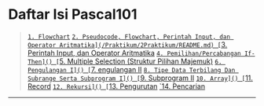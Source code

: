 # Daftar Isi Pascal101
>[`1. Flowchart`](/Praktikum/1Praktikum)
>[`2. Pseudocode, Flowchart, Perintah Input, dan Operator Aritmatika](/Praktikum/2Praktikum/README.md)
>[`3. Perintah Input, dan Operator Aritmatika]()
>[`4. Pemilihan/Percabangan If-Then]()
>[`5. Multiple Selection (Struktur Pilihan Majemuk)]()
>[`6. Pengulangan I]()
>[`7. engulangan II]()
>[`8. Tipe Data Terbilang Dan Subrange Serta Subprogram I]()
>[`9. Subprogram II]()
>[`10. Array]()
>[`11. Record]()
>[`12. Rekursi]()
>[`13. Pengurutan]()
>[`14. Pencarian]()

---
